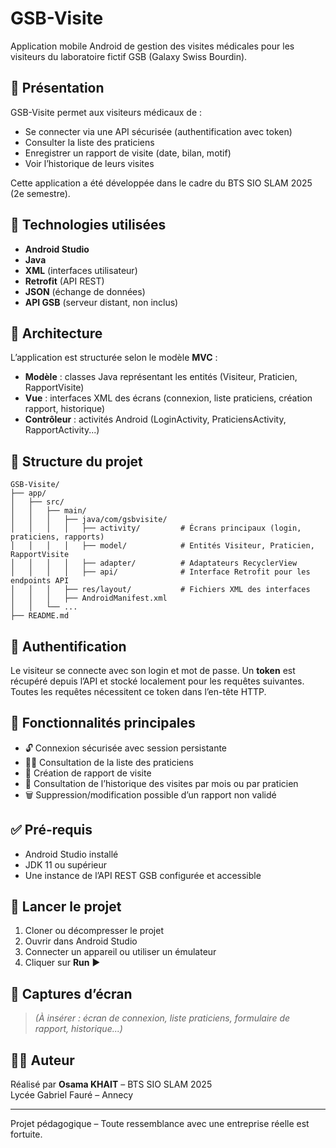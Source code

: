 # GSB-Visite

Application mobile Android de gestion des visites médicales pour les visiteurs du laboratoire fictif GSB (Galaxy Swiss Bourdin).

## 📱 Présentation

GSB-Visite permet aux visiteurs médicaux de :
- Se connecter via une API sécurisée (authentification avec token)
- Consulter la liste des praticiens
- Enregistrer un rapport de visite (date, bilan, motif)
- Voir l’historique de leurs visites

Cette application a été développée dans le cadre du BTS SIO SLAM 2025 (2e semestre).

## 🔧 Technologies utilisées

- **Android Studio**
- **Java**
- **XML** (interfaces utilisateur)
- **Retrofit** (API REST)
- **JSON** (échange de données)
- **API GSB** (serveur distant, non inclus)

## 🧱 Architecture

L’application est structurée selon le modèle **MVC** :
- **Modèle** : classes Java représentant les entités (Visiteur, Praticien, RapportVisite)
- **Vue** : interfaces XML des écrans (connexion, liste praticiens, création rapport, historique)
- **Contrôleur** : activités Android (LoginActivity, PraticiensActivity, RapportActivity...)

## 📂 Structure du projet

```
GSB-Visite/
├── app/
│   ├── src/
│   │   ├── main/
│   │   │   ├── java/com/gsbvisite/
│   │   │   │   ├── activity/         # Écrans principaux (login, praticiens, rapports)
│   │   │   │   ├── model/            # Entités Visiteur, Praticien, RapportVisite
│   │   │   │   ├── adapter/          # Adaptateurs RecyclerView
│   │   │   │   ├── api/              # Interface Retrofit pour les endpoints API
│   │   │   ├── res/layout/           # Fichiers XML des interfaces
│   │   │   ├── AndroidManifest.xml
│   │   └── ...
├── README.md
```

## 🔐 Authentification

Le visiteur se connecte avec son login et mot de passe. Un **token** est récupéré depuis l’API et stocké localement pour les requêtes suivantes.  
Toutes les requêtes nécessitent ce token dans l’en-tête HTTP.

## 🔄 Fonctionnalités principales

- 🔓 Connexion sécurisée avec session persistante
- 👨‍⚕️ Consultation de la liste des praticiens
- 📝 Création de rapport de visite
- 📅 Consultation de l’historique des visites par mois ou par praticien
- 🗑️ Suppression/modification possible d’un rapport non validé

## ✅ Pré-requis

- Android Studio installé
- JDK 11 ou supérieur
- Une instance de l’API REST GSB configurée et accessible

## 🚀 Lancer le projet

1. Cloner ou décompresser le projet
2. Ouvrir dans Android Studio
3. Connecter un appareil ou utiliser un émulateur
4. Cliquer sur **Run** ▶️

## 📸 Captures d’écran

> *(À insérer : écran de connexion, liste praticiens, formulaire de rapport, historique...)*

## 👨‍💻 Auteur

Réalisé par **Osama KHAIT** – BTS SIO SLAM 2025  
Lycée Gabriel Fauré – Annecy

---

Projet pédagogique – Toute ressemblance avec une entreprise réelle est fortuite.
